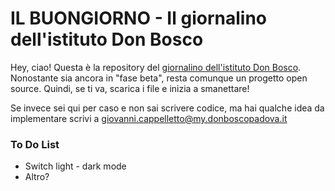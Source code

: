 # IL BUONGIORNO - Il giornalino dell'istituto Don Bosco

Hey, ciao! 
Questa è la repository del [giornalino dell'istituto Don Bosco](https://il-buongiorno.vercel.app/).
Nonostante sia ancora in "fase beta", resta comunque un progetto open source. Quindi, se ti va, scarica i file e inizia a smanettare!

Se invece sei qui per caso e non sai scrivere codice, ma hai qualche idea da implementare scrivi a giovanni.cappelletto@my.donboscopadova.it

### To Do List
- Switch light - dark mode
- Altro?
